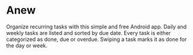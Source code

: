 # Anew

Organize recurring tasks with this simple and free Android app. Daily and weekly tasks are listed and sorted by due date. Every task is either categorized as done, due or overdue. Swiping a task marks it as done for the day or week.
